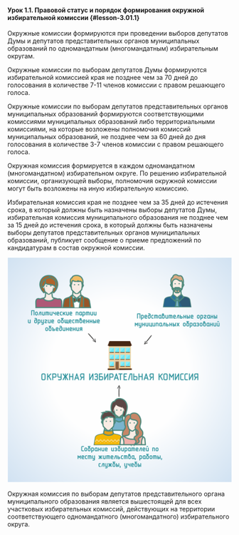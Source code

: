 #### Урок 1.1. Правовой статус и порядок формирования окружной избирательной комиссии {#lesson-3.01.1}

Окружные комиссии формируются при проведении выборов депутатов Думы и депутатов представительных органов муниципальных образований по одномандатным (многомандатным) избирательным округам.

Окружные комиссии по выборам депутатов Думы формируются избирательной комиссией края не позднее чем за 70 дней до голосования в количестве 7-11 членов комиссии с правом решающего голоса.

Окружные комиссии по выборам депутатов представительных органов муниципальных образований формируются соответствующими комиссиями муниципальных образований либо территориальными комиссиями, на которые возложены полномочия комиссий муниципальных образований, не позднее чем за 60 дней до дня голосования в количестве 3-7 членов комиссии с правом решающего голоса.

Окружная комиссия формируется в каждом одномандатном (многомандатном) избирательном округе. По решению избирательной комиссии, организующей выборы, полномочия окружной комиссии могут быть возложены на иную избирательную комиссию.

Избирательная комиссия края не позднее чем за 35 дней до истечения срока, в который должны быть назначены выборы депутатов Думы, избирательная комиссия муниципального образования не позднее чем за 15 дней до истечения срока, в который должны быть назначены выборы депутатов представительных органов муниципальных образований, публикует сообщение о приеме предложений по кандидатурам в состав окружной комиссии.

![Рисунок 1.1.1. Субъекты права внесения кандидатур в состав окружной избирательной комиссии](./3.01.1.1.svg)

Окружная комиссия по выборам депутатов представительного органа муниципального образования является вышестоящей для всех участковых избирательных комиссий, действующих на территории соответствующего одномандатного (многомандатного) избирательного округа.
